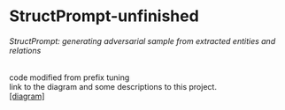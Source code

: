 # StructPrompt-unfinished

###### StructPrompt: generating adversarial sample from extracted entities and relations

code modified from prefix tuning <br>
link to the diagram and some descriptions to this project. <br>
[[diagram]](https://viewer.diagrams.net/?tags=%7B%7D&edit=_blank&layers=1&nav=1&page-id=IIzzl9i384SmRL5UR_T4#Uhttps%3A%2F%2Fdrive.google.com%2Fuc%3Fid%3D1zAeYVD2jf4iMxY1o-oC__0ShCVFN8tJ7%26export%3Ddownload) <br>